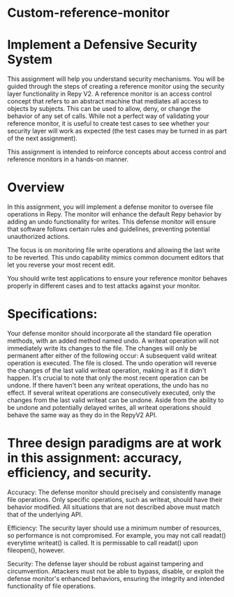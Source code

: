 # Custom-reference-monitor
# Implement a Defensive Security System
This assignment will help you understand security mechanisms. You will be guided through the steps of creating a reference monitor using the security layer functionality in Repy V2. A reference monitor is an access control concept that refers to an abstract machine that mediates all access to objects by subjects. This can be used to allow, deny, or change the behavior of any set of calls. While not a perfect way of validating your reference monitor, it is useful to create test cases to see whether your security layer will work as expected (the test cases may be turned in as part of the next assignment).

This assignment is intended to reinforce concepts about access control and reference monitors in a hands-on manner.

# Overview
In this assignment, you will implement a defense monitor to oversee file operations in Repy. The monitor will enhance the default Repy behavior by adding an undo functionality for writes. This defense monitor will ensure that software follows certain rules and guidelines, preventing potential unauthorized actions.

The focus is on monitoring file write operations and allowing the last write to be reverted. This undo capability mimics common document editors that let you reverse your most recent edit.

You should write test applications to ensure your reference monitor behaves properly in different cases and to test attacks against your monitor.

# Specifications:
Your defense monitor should incorporate all the standard file operation methods, with an added method named undo.
A writeat operation will not immediately write its changes to the file. The changes will only be permanent after either of the following occur:
A subsequent valid writeat operation is executed.
The file is closed.
The undo operation will reverse the changes of the last valid writeat operation, making it as if it didn't happen. It's crucial to note that only the most recent operation can be undone. If there haven't been any writeat operations, the undo has no effect. If several writeat operations are consecutively executed, only the changes from the last valid writeat can be undone.
Aside from the ability to be undone and potentially delayed writes, all writeat operations should behave the same way as they do in the RepyV2 API.

# Three design paradigms are at work in this assignment: accuracy, efficiency, and security.

Accuracy: The defense monitor should precisely and consistently manage file operations. Only specific operations, such as writeat, should have their behavior modified. All situations that are not described above must match that of the underlying API.

Efficiency: The security layer should use a minimum number of resources, so performance is not compromised. For example, you may not call readat() everytime writeat() is called. It is permissable to call readat() upon fileopen(), however.

Security: The defense layer should be robust against tampering and circumvention. Attackers must not be able to bypass, disable, or exploit the defense monitor's enhanced behaviors, ensuring the integrity and intended functionality of file operations.
